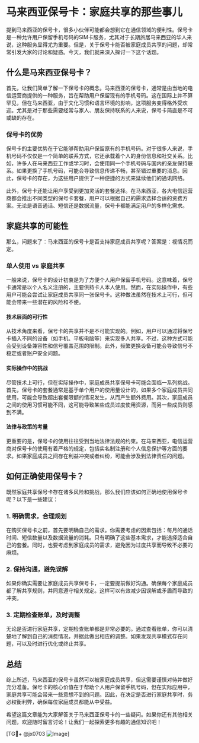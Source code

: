 # 马来西亚保号卡：家庭共享的那些事儿

提到马来西亚的保号卡，很多小伙伴可能都会想到它在通信领域的便利性。保号卡是一种允许用户保留手机号码的SIM卡服务，尤其对于长期旅居马来西亚的华人来说，这种服务显得尤为重要。但是，关于保号卡能否被家庭成员共享的问题，却常常引发大家的讨论和疑惑。今天，我们就来深入探讨一下这个话题。

## 什么是马来西亚保号卡？

首先，让我们简单了解一下保号卡的概念。马来西亚的保号卡，通常是由当地的电信运营商提供的一种服务，旨在帮助用户保留现有的手机号码。这在国际上并不算罕见，但在马来西亚，由于文化习惯和语言环境的影响，这项服务变得格外受欢迎。尤其是对于那些需要经常与家人、朋友保持联系的人来说，保号卡简直是不可或缺的存在。

### 保号卡的优势

保号卡的主要优势在于它能够帮助用户保留原有的手机号码。对于很多人来说，手机号码不仅仅是一个简单的联系方式，它还承载着个人的身份信息和社交关系。比如，许多人在马来西亚工作或学习时，会使用同一个手机号码与国内的亲友保持联系。如果更换了手机号码，可能会导致信息传递不畅，甚至错过重要的消息。因此，保号卡的存在，为这些用户提供了一种便捷的方式来延续他们的通讯网络。

此外，保号卡还能让用户享受到更加灵活的套餐选择。在马来西亚，各大电信运营商都会推出不同类型的保号卡套餐，用户可以根据自己的需求选择合适的资费方案。无论是语音通话、短信还是数据流量，保号卡都能满足用户的多样化需求。

## 家庭共享的可能性

那么，问题来了：马来西亚的保号卡是否支持家庭成员共享呢？答案是：视情况而定。

### 单人使用 vs 家庭共享

一般来说，保号卡的设计初衷是为了方便个人用户保留手机号码。这意味着，保号卡通常是以个人名义注册的，主要供持卡人本人使用。然而，在实际操作中，有些用户可能会尝试让家庭成员共享同一张保号卡。这种做法虽然在技术上可行，但可能会带来一些潜在的风险和不便。

#### 技术层面的可行性

从技术角度来看，保号卡的共享并不是不可能实现的。例如，用户可以通过将保号卡插入不同的设备（如手机、平板电脑等）来实现多人共享。不过，这种方式可能会受到设备兼容性和信号覆盖范围的限制。此外，频繁更换设备可能会导致信号不稳定或者账户安全问题。

#### 实际操作中的挑战

尽管技术上可行，但在实际操作中，家庭成员共享保号卡可能会面临一系列挑战。首先，保号卡的套餐通常是基于单个用户的使用量设计的，如果多个家庭成员共同使用，可能会导致超出套餐限额的情况发生，从而产生额外费用。其次，家庭成员之间的使用习惯可能不同，这可能导致某些成员过度使用资源，而另一些成员则感到不满。

#### 法律与政策的考量

更重要的是，保号卡的使用往往受到当地法律法规的约束。在马来西亚，电信运营商对保号卡的使用有着严格的规定，包括实名制注册和个人信息保护等方面的要求。如果家庭成员之间存在利益冲突或者纠纷，可能会涉及到法律责任的问题。

## 如何正确使用保号卡？

既然家庭共享保号卡存在诸多风险和挑战，那么我们应该如何正确地使用保号卡呢？以下是一些建议：

### 1. 明确需求，合理规划

在购买保号卡之前，首先要明确自己的需求。你需要考虑的因素包括：每月的通话时间、短信数量以及数据流量的消耗。只有明确了这些基本需求，才能选择适合自己的套餐。同时，也要考虑到家庭成员的需求，避免因为过度共享而导致不必要的麻烦。

### 2. 保持沟通，避免误解

如果你确实需要让家庭成员共享保号卡，一定要提前做好沟通。确保每个家庭成员都了解共享规则，并同意遵守相关规定。这样可以有效减少因误解或矛盾而导致的冲突。

### 3. 定期检查账单，及时调整

无论是否进行家庭共享，定期检查账单都是非常必要的。通过查看账单，你可以清楚地了解到自己的消费情况，并据此做出相应的调整。如果发现共享模式存在问题，可以及时进行优化或终止共享。

## 总结

综上所述，马来西亚的保号卡虽然可以被家庭成员共享，但这需要谨慎对待并做好充分准备。保号卡的核心价值在于帮助个人用户保留手机号码，但在实际应用中，家庭共享可能会带来一些意想不到的问题。因此，在决定是否进行家庭共享时，务必权衡利弊，确保每位家庭成员都能从中受益。

希望这篇文章能为大家解答关于马来西亚保号卡的一些疑问。如果你还有其他相关问题，欢迎随时留言讨论！让我们一起探索更多有趣的通信知识吧！

[TG💪+ @jx0703 ![Image](https://github.com/user-attachments/assets/dbca1d08-cadb-493c-b0ec-ad6f7a83f270)]